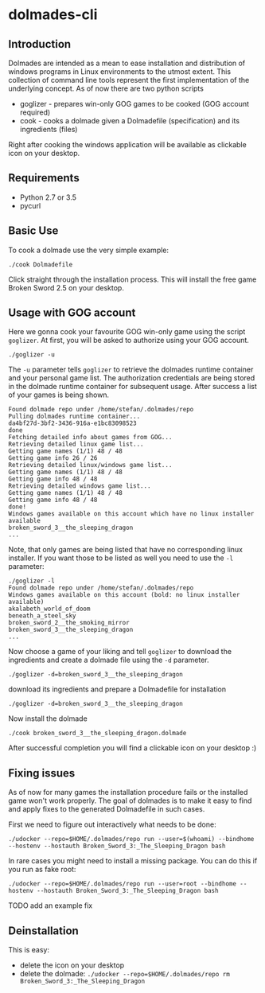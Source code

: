 # dolmades-cli

## Introduction

Dolmades are intended as a mean to ease installation and distribution of windows programs in Linux environments to the utmost extent. This collection of command line tools represent the first implementation of the underlying concept.
As of now there are two python scripts

* goglizer - prepares win-only GOG games to be cooked (GOG account required)
* cook - cooks a dolmade given a Dolmadefile (specification) and its ingredients (files)

Right after cooking the windows application will be available as clickable icon on your desktop.

## Requirements

* Python 2.7 or 3.5
* pycurl

## Basic Use

To cook a dolmade use the very simple example:

```
./cook Dolmadefile
```
Click straight through the installation process. This will install the free game Broken Sword 2.5 on your desktop.

## Usage with GOG account

Here we gonna cook your favourite GOG win-only game using the script `goglizer`.
At first, you will be asked to authorize using your GOG account.
```
./goglizer -u
```
The `-u` parameter tells `goglizer` to retrieve the dolmades runtime container and your personal game list.
The authorization credentials are being stored in the dolmade runtime container for subsequent usage.
After success a list of your games is being shown. 

```
Found dolmade repo under /home/stefan/.dolmades/repo
Pulling dolmades runtime container...
da4bf27d-3bf2-3436-916a-e1bc83098523
done
Fetching detailed info about games from GOG...
Retrieving detailed linux game list...
Getting game names (1/1) 48 / 48
Getting game info 26 / 26
Retrieving detailed linux/windows game list...
Getting game names (1/1) 48 / 48
Getting game info 48 / 48
Retrieving detailed windows game list...
Getting game names (1/1) 48 / 48
Getting game info 48 / 48
done!
Windows games available on this account which have no linux installer available
broken_sword_3__the_sleeping_dragon
...
```

Note, that only games are being listed that have no corresponding linux installer. If you want those to be listed as well you need to use the `-l` parameter:

```
./goglizer -l
Found dolmade repo under /home/stefan/.dolmades/repo
Windows games available on this account (bold: no linux installer available)
akalabeth_world_of_doom
beneath_a_steel_sky
broken_sword_2__the_smoking_mirror
broken_sword_3__the_sleeping_dragon
...
```

Now choose a game of your liking and tell `goglizer` to download the ingredients and create a dolmade file using the `-d` parameter.
```
./goglizer -d=broken_sword_3__the_sleeping_dragon
```
download its ingredients and prepare a Dolmadefile for installation
```
./goglizer -d=broken_sword_3__the_sleeping_dragon
```

Now install the dolmade
```
./cook broken_sword_3__the_sleeping_dragon.dolmade
```
After successful completion you will find a clickable icon on your desktop :)

## Fixing issues

As of now for many games the installation procedure fails or the installed game won't work properly.
The goal of dolmades is to make it easy to find and apply fixes to the generated Dolmadefile in such cases. 

First we need to figure out interactively what needs to be done:
```
./udocker --repo=$HOME/.dolmades/repo run --user=$(whoami) --bindhome --hostenv --hostauth Broken_Sword_3:_The_Sleeping_Dragon bash
```
In rare cases you might need to install a missing package. You can do this if you run as fake root:
```
./udocker --repo=$HOME/.dolmades/repo run --user=root --bindhome --hostenv --hostauth Broken_Sword_3:_The_Sleeping_Dragon bash
```
TODO add an example fix

## Deinstallation
 
 This is easy:
 * delete the icon on your desktop
 * delete the dolmade: `./udocker --repo=$HOME/.dolmades/repo rm Broken_Sword_3:_The_Sleeping_Dragon`
